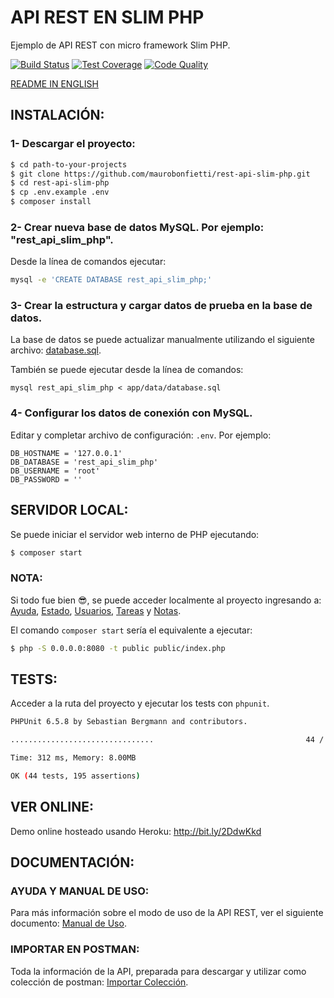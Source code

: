 # API REST EN SLIM PHP

Ejemplo de API REST con micro framework Slim PHP.

[![Build Status](https://travis-ci.org/maurobonfietti/api-rest-slimphp.svg?branch=master)](https://travis-ci.org/maurobonfietti/api-rest-slimphp)
[![Test Coverage](https://codeclimate.com/github/maurobonfietti/api-rest-slimphp/badges/coverage.svg)](https://codeclimate.com/github/maurobonfietti/api-rest-slimphp/coverage)
[![Code Quality](https://scrutinizer-ci.com/g/maurobonfietti/api-rest-slimphp/badges/quality-score.png?b=master)](https://scrutinizer-ci.com/g/maurobonfietti/api-rest-slimphp/?branch=master)

[README IN ENGLISH](README.md)

## INSTALACIÓN:

### 1- Descargar el proyecto:

```bash
$ cd path-to-your-projects
$ git clone https://github.com/maurobonfietti/rest-api-slim-php.git
$ cd rest-api-slim-php
$ cp .env.example .env
$ composer install
```


### 2- Crear nueva base de datos MySQL. Por ejemplo: "rest_api_slim_php".

Desde la línea de comandos ejecutar:

```bash
mysql -e 'CREATE DATABASE rest_api_slim_php;'
```


### 3- Crear la estructura y cargar datos de prueba en la base de datos.

La base de datos se puede actualizar manualmente utilizando el siguiente archivo: [database.sql](app/data/database.sql).

También se puede ejecutar desde la línea de comandos:

```
mysql rest_api_slim_php < app/data/database.sql
```


### 4- Configurar los datos de conexión con MySQL.

Editar y completar archivo de configuración: `.env`. Por ejemplo:

```
DB_HOSTNAME = '127.0.0.1'
DB_DATABASE = 'rest_api_slim_php'
DB_USERNAME = 'root'
DB_PASSWORD = ''
```


## SERVIDOR LOCAL:

Se puede iniciar el servidor web interno de PHP ejecutando:

```bash
$ composer start
```


### NOTA:

Si todo fue bien :sunglasses:, se puede acceder localmente al proyecto ingresando a: 
[Ayuda](http://localhost:8080), 
[Estado](http://localhost:8080/status), 
[Usuarios](http://localhost:8080/api/v1/users), 
[Tareas](http://localhost:8080/api/v1/tasks) y
[Notas](http://localhost:8080/api/v1/notes).

El comando `composer start` sería el equivalente a ejecutar:

```bash
$ php -S 0.0.0.0:8080 -t public public/index.php
```


## TESTS:

Acceder a la ruta del proyecto y ejecutar los tests con `phpunit`.

```bash
PHPUnit 6.5.8 by Sebastian Bergmann and contributors.

................................                                  44 / 44 (100%)

Time: 312 ms, Memory: 8.00MB

OK (44 tests, 195 assertions)
```


## VER ONLINE:

Demo online hosteado usando Heroku: http://bit.ly/2DdwKkd


## DOCUMENTACIÓN:

### AYUDA Y MANUAL DE USO:

Para más información sobre el modo de uso de la API REST, ver el siguiente documento: [Manual de Uso](DOC.md).


### IMPORTAR EN POSTMAN:

Toda la información de la API, preparada para descargar y utilizar como colección de postman: [Importar Colección](https://www.getpostman.com/collections/b8493a923ab81ef53ebb).
